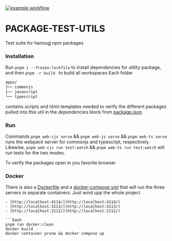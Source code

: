 [![example workflow](https://github.com/hansogj/package-test-utils/actions/workflows/build.yml/badge.svg)](https://github.com/hansogj/package-test-utils/actions/workflows/build.yml/badge.svg)

# PACKAGE-TEST-UTILS

Test suite for hansogj npm packages

### Installation

Run `pnpm i --frozen-lockfile` to install dependencies for utility package, and then `pnpm -r build ` to build all workspaces
Each folder

```bash
apps/
├── commonjs
├── javascript
└── typescript

```

contains scripts and html-templates needed to verify the different packages pulled into this util in the _dependencies_ block from [package.json](package.json).

### Run

Commands `pnpm web-cjs serve` && `pnpm web-js serve` && `pnpm web-ts serve` runs the webpack server for commonjs and typescript, respectively. Likewise, `pnpm web-cjs run test:watch` && `pnpm web-ts run test:watch` will run tests for the two modes.

To verify the packages open in you favorite browser

### Docker

There is also a [Dockerfile](Dockerfile) and a [docker-compose.yml](docker-compose.yml) that will run the three servers in separate containers. Just wind upp the whole project

````
- [http://localhost:4114/](http://localhost:4114/)
- [http://localhost:3113/](http://localhost:3113/)
- [http://localhost:2112/](http://localhost:2112/)

```bash
pnpm run docker:clean
docker build .
docker container prune && docker compose up
````
